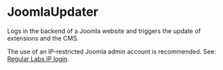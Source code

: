 # JoomlaUpdater

Logs in the backend of a Joomla website and triggers the update of extensions and the CMS.

The use of an IP-restricted Joomla admin account is recommended. See: [Regular Labs IP login](https://regularlabs.com/iplogin).
